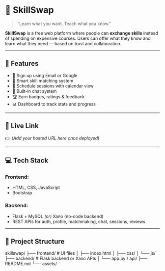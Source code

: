 # 🔁 SkillSwap

> “Learn what you want. Teach what you know.”

**SkillSwap** is a free web platform where people can **exchange skills** instead of spending on expensive courses. Users can offer what they know and learn what they need — based on trust and collaboration.

---

## 🧩 Features

- 👤 Sign up using Email or Google
- 🎯 Smart skill matching system
- 📅 Schedule sessions with calendar view
- 💬 Built-in chat system
- 🏆 Earn badges, ratings & feedback
- 📊 Dashboard to track stats and progress

---

## 🚀 Live Link

👉 *(Add your hosted URL here once deployed)*

---

## 💻 Tech Stack

### Frontend:
- HTML, CSS, JavaScript
- Bootstrap

### Backend:
- Flask + MySQL *(or)* Xano (no-code backend)
- REST APIs for auth, profile, matchmaking, chat, sessions, reviews

---

## 📁 Project Structure

skillswap/ ├── frontend/ # UI files │ ├── index.html │ ├── css/ │ └── js/ ├── backend/ # Flask backend or Xano APIs │ └── app.py / api/ ├── README.md └── assets/
